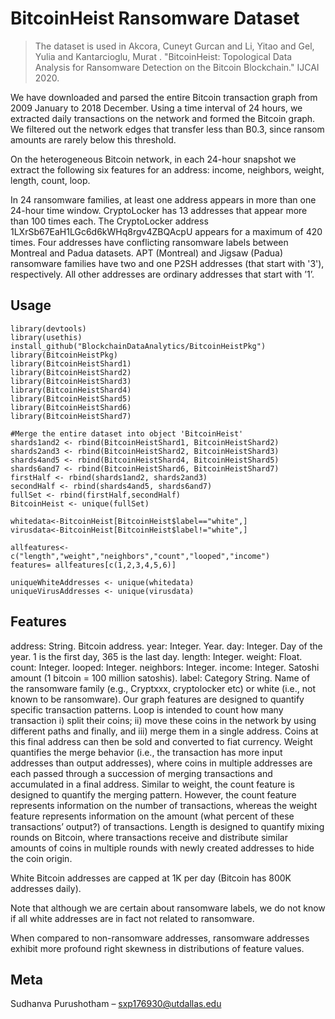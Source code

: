 # BitcoinHeist Ransomware Dataset
> The dataset is used in Akcora, Cuneyt Gurcan and Li, Yitao and Gel, Yulia and 
Kantarcioglu, Murat . "BitcoinHeist: Topological Data Analysis for Ransomware Detection on the
Bitcoin Blockchain." IJCAI 2020.

We have downloaded and parsed the entire Bitcoin transaction graph from 2009 January to 2018 December. Using a time interval of 24 hours, we extracted daily transactions on the network and formed the Bitcoin graph. We filtered out the network edges that transfer less than B0.3, since ransom amounts are rarely below this threshold.

On the heterogeneous Bitcoin network, in each 24-hour snapshot we extract the following six features for an address: income, neighbors, weight, length, count, loop.

In 24 ransomware families, at least one address appears in more than one 24-hour time window. 
CryptoLocker has 13 addresses that appear more than 100 times each. 
The CryptoLocker address 1LXrSb67EaH1LGc6d6kWHq8rgv4ZBQAcpU appears for a maximum of 420 times. 
Four addresses have conflicting ransomware labels between Montreal and Padua datasets. 
APT (Montreal) and Jigsaw (Padua) ransomware families have two and one P2SH addresses (that start with '3'), respectively. 
All other addresses are ordinary addresses that start with ’1’.

## Usage
```
library(devtools)
library(usethis)
install_github("BlockchainDataAnalytics/BitcoinHeistPkg")
library(BitcoinHeistPkg)
library(BitcoinHeistShard1)
library(BitcoinHeistShard2)
library(BitcoinHeistShard3)
library(BitcoinHeistShard4)
library(BitcoinHeistShard5)
library(BitcoinHeistShard6)
library(BitcoinHeistShard7)

#Merge the entire dataset into object 'BitcoinHeist'
shards1and2 <- rbind(BitcoinHeistShard1, BitcoinHeistShard2)
shards2and3 <- rbind(BitcoinHeistShard2, BitcoinHeistShard3)
shards4and5 <- rbind(BitcoinHeistShard4, BitcoinHeistShard5)
shards6and7 <- rbind(BitcoinHeistShard6, BitcoinHeistShard7)
firstHalf <- rbind(shards1and2, shards2and3)
secondHalf <- rbind(shards4and5, shards6and7)
fullSet <- rbind(firstHalf,secondHalf)
BitcoinHeist <- unique(fullSet)

whitedata<-BitcoinHeist[BitcoinHeist$label=="white",]
virusdata<-BitcoinHeist[BitcoinHeist$label!="white",]

allfeatures<-c("length","weight","neighbors","count","looped","income")
features= allfeatures[c(1,2,3,4,5,6)]

uniqueWhiteAddresses <- unique(whitedata)
uniqueVirusAddresses <- unique(virusdata)
```

## Features

address: String. Bitcoin address.
year: Integer. Year.
day: Integer. Day of the year. 1 is the first day, 365 is the last day.
length: Integer.
weight: Float.
count: Integer.
looped: Integer.
neighbors: Integer.
income: Integer. Satoshi amount (1 bitcoin = 100 million satoshis).
label: Category String. Name of the ransomware family (e.g., Cryptxxx, cryptolocker etc) or 
white (i.e., not known to be ransomware).
Our graph features are designed to quantify specific transaction patterns. 
Loop is intended to count how many transaction i) split their coins; 
ii) move these coins in the network by using different paths and finally, and 
iii) merge them in a single address. Coins at this final address can then be sold and converted to fiat currency. 
Weight quantifies the merge behavior (i.e., the transaction has more input addresses than output addresses), 
where coins in multiple addresses are each passed through a succession of merging transactions and 
accumulated in a final address. 
Similar to weight, the count feature is designed to quantify the merging pattern. 
However, the count feature represents information on the number of transactions, 
whereas the weight feature represents information on the amount (what percent of these transactions’ output?) 
of transactions. Length is designed to quantify mixing rounds on Bitcoin, where transactions receive and 
distribute similar amounts of coins in multiple rounds with newly created addresses to hide the coin origin.

White Bitcoin addresses are capped at 1K per day (Bitcoin has 800K addresses daily).

Note that although we are certain about ransomware labels, we do not know if all white addresses are in fact not related to ransomware.

When compared to non-ransomware addresses, ransomware addresses exhibit more profound right skewness in distributions of feature values.


## Meta

Sudhanva Purushotham – sxp176930@utdallas.edu


